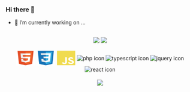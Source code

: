 ### Hi there 👋

- 🔭 I’m currently working on ...

<br/>
<!-- - 💬 Ask me about anything -->

<div align="center">
  <img height="165em" src="https://github-readme-stats.vercel.app/api?username=raphael-satomi&show_icons=true&theme=great-gatsby&include_all_commits=true&count_private=true"/>
  <img height="165em" src="https://github-readme-stats.vercel.app/api/top-langs/?username=raphael-satomi&layout=compact&langs_count=9&theme=great-gatsby"/>
</div>
<div style="display: inline_block" align="center"><br>
  <img align="center" alt="html icon" height="40" width="50" src="https://raw.githubusercontent.com/devicons/devicon/master/icons/html5/html5-original.svg">
  <img align="center" alt="css icon" height="40" width="50" src="https://raw.githubusercontent.com/devicons/devicon/master/icons/css3/css3-original.svg">
  <img align="center" alt="javascript icon" height="40" width="50" src="https://raw.githubusercontent.com/devicons/devicon/master/icons/javascript/javascript-plain.svg">
  <img align="center" alt="php icon" height="40" width="50" src="https://cdn.jsdelivr.net/gh/devicons/devicon/icons/php/php-plain.svg" />
  <img align="center" alt="typescript icon" height="40" width="50" src="https://cdn.jsdelivr.net/gh/devicons/devicon/icons/typescript/typescript-original.svg" />
  <img align="center" alt="jquery icon" height="40" width="50" src="https://cdn.jsdelivr.net/gh/devicons/devicon/icons/jquery/jquery-plain-wordmark.svg" />
  <img align="center" alt="react icon" height="40" width="50" src="https://raw.githubusercontent.com/jmnote/z-icons/master/svg/java.svg" />
</div><br>
<div align="center">
  <img height="150" align="center" src="https://i.pinimg.com/originals/89/2e/f5/892ef5dd187b40c8606eb8d9ff3ab5b9.gif"/>
</div>
